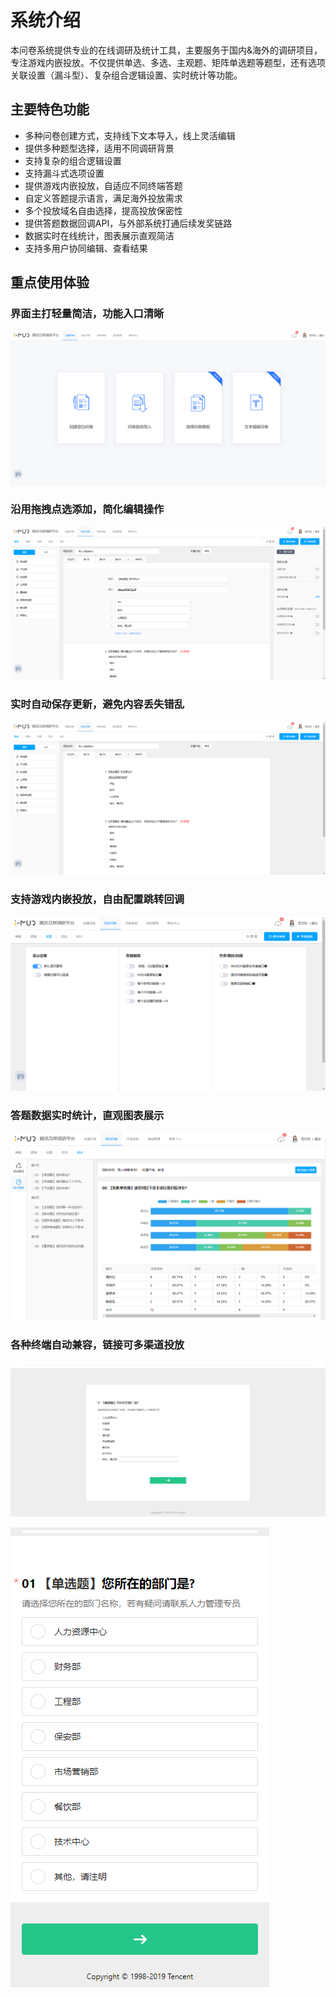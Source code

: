 # 系统介绍

本问卷系统提供专业的在线调研及统计工具，主要服务于国内&海外的调研项目，专注游戏内嵌投放。不仅提供单选、多选、主观题、矩阵单选题等题型，还有选项关联设置（漏斗型）、复杂组合逻辑设置、实时统计等功能。

## 主要特色功能

* 多种问卷创建方式，支持线下文本导入，线上灵活编辑
* 提供多种题型选择，适用不同调研背景
* 支持复杂的组合逻辑设置
* 支持漏斗式选项设置
* 提供游戏内嵌投放，自适应不同终端答题
* 自定义答题提示语言，满足海外投放需求
* 多个投放域名自由选择，提高投放保密性
* 提供答题数据回调API，与外部系统打通后续发奖链路
* 数据实时在线统计，图表展示直观简洁
* 支持多用户协同编辑、查看结果

## 重点使用体验

### 界面主打轻量简洁，功能入口清晰

![&#x521B;&#x5EFA;&#x95EE;&#x5377;](.gitbook/assets/image%20%28231%29.png)

### 沿用拖拽点选添加，简化编辑操作

![&#x95EE;&#x5377;&#x7F16;&#x8F91;](.gitbook/assets/image%20%2832%29.png)

### 实时自动保存更新，避免内容丢失错乱

![&#x81EA;&#x52A8;&#x4FDD;&#x5B58;](.gitbook/assets/image%20%2866%29.png)

### 支持游戏内嵌投放，自由配置跳转回调

![&#x95EE;&#x5377;&#x8BBE;&#x7F6E;](.gitbook/assets/image%20%28303%29.png)

### 答题数据实时统计，直观图表展示

![&#x7EDF;&#x8BA1;&#x56FE;&#x8868;](.gitbook/assets/image%20%28213%29.png)

### 各种终端自动兼容，链接可多渠道投放

![PC&#x7B54;&#x9898;&#x7AEF;](.gitbook/assets/image%20%28315%29.png)

![&#x79FB;&#x52A8;&#x7AEF;&#x7B54;&#x9898;](.gitbook/assets/image%20%28243%29.png)









